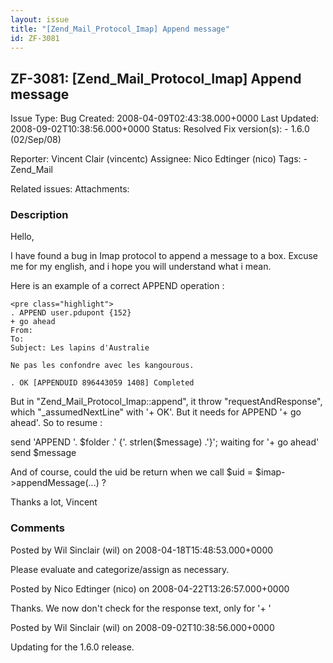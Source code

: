 ```yaml
---
layout: issue
title: "[Zend_Mail_Protocol_Imap] Append message"
id: ZF-3081
---
```


ZF-3081: [Zend\_Mail\_Protocol\_Imap] Append message
----------------------------------------------------

 Issue Type: Bug Created: 2008-04-09T02:43:38.000+0000 Last Updated: 2008-09-02T10:38:56.000+0000 Status: Resolved Fix version(s): - 1.6.0 (02/Sep/08)
 
 Reporter:  Vincent Clair (vincentc)  Assignee:  Nico Edtinger (nico)  Tags: - Zend\_Mail
 
 Related issues: 
 Attachments: 
### Description

Hello,

I have found a bug in Imap protocol to append a message to a box. Excuse me for my english, and i hope you will understand what i mean.

Here is an example of a correct APPEND operation :

 
    <pre class="highlight">
    . APPEND user.pdupont {152}
    + go ahead
    From:
    To:
    Subject: Les lapins d'Australie
    
    Ne pas les confondre avec les kangourous.
    
    . OK [APPENDUID 896443059 1408] Completed


But in "Zend\_Mail\_Protocol\_Imap::append", it throw "requestAndResponse", which "\_assumedNextLine" with '+ OK'. But it needs for APPEND '+ go ahead'. So to resume :

send 'APPEND '. $folder .' {'. strlen($message) .'}'; waiting for '+ go ahead' send $message

And of course, could the uid be return when we call $uid = $imap->appendMessage(...) ?

Thanks a lot, Vincent

 

 

### Comments

Posted by Wil Sinclair (wil) on 2008-04-18T15:48:53.000+0000

Please evaluate and categorize/assign as necessary.

 

 

Posted by Nico Edtinger (nico) on 2008-04-22T13:26:57.000+0000

Thanks. We now don't check for the response text, only for '+ '

 

 

Posted by Wil Sinclair (wil) on 2008-09-02T10:38:56.000+0000

Updating for the 1.6.0 release.

 

 